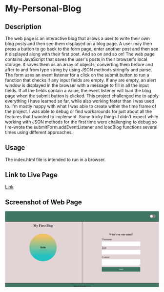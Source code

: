 # My-Personal-Blog

## Description
The web page is an interactive blog that allows a user to write their own blog posts and then see them displayed on a blog page. A user may then press a button to go back to the form page, enter another post and then see it displayed along with their first post. And so on and so on! The web page contains JavaScript that saves the user's posts in their browser's local storage. It saves them as an array of objects, converting them before and after to and from type string by using JSON methods stringify and parse. The form uses an event listener for a click on the submit button to run a function that checks if any input fields are empty. If any are empty, an alert window is displayed in the browser with a message to fill in all the input fields. If all the fields contain a value, the event listener will load the blog page when the submit button is clicked. 
This project challenged me to apply everything I have learned so far, while also working faster than I was used to. I'm mostly happy with what I was able to create within the time frame of the project. I was able to debug or find workarounds for just about all the features that I wanted to implement. Some tricky things I didn't expect while working with JSON methods for the first time were challenging to debug so I re-wrote the submitForm.addEventListener and loadBlog functions several times using different approaches. 

## Usage 
The index.html file is intended to run in a browser. 

## Link to Live Page 
[Link](https://digitalscribe53.github.io/My-Personal-Blog/)

## Screenshot of Web Page 
![image](/assets/images/My-Blog-snip.JPG "My Blog screenshot")





